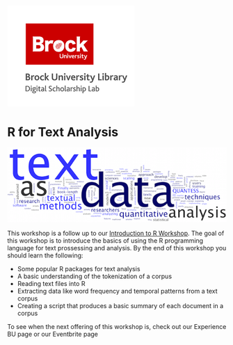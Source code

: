 ![DSL Logo](dsl_logo.png)


# R for Text Analysis

![Word Cloud Image](txtimg.png)

This workshop is a follow up to our [Introduction to R Workshop](https://github.com/BrockDSL/Intro_to_R_Workshop).  The goal of this workshop is to introduce the basics of using the R programming language for text prossessing and analysis.  By the end of this workshop you should learn the following:

- Some popular R packages for text analysis
- A basic understanding of the tokenization of a corpus
- Reading text files into R
- Extracting data like word frequency and temporal patterns from a text corpus
- Creating a script that produces a basic summary of each document in a corpus

To see when the next offering of this workshop is, check out our Experience BU page or our Eventbrite page
